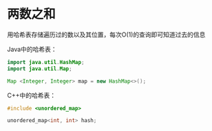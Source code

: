 # 两数之和

用哈希表存储遍历过的数以及其位置，每次O(1)的查询即可知道过去的信息

Java中的哈希表：
```java
import java.util.HashMap;
import java.util.Map;

Map <Integer, Integer> map = new HashMap<>();
```

C++中的哈希表：
```cpp
#include <unordered_map>

unordered_map<int, int> hash;
```



